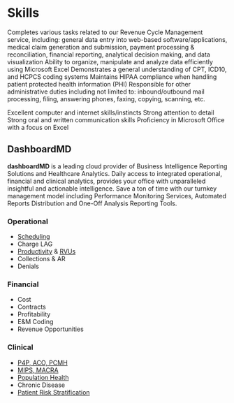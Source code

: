 
# Skills
Completes various tasks related to our Revenue Cycle Management service, including: general data entry into web-based software/applications, medical claim generation and submission, payment processing & reconciliation, financial reporting, analytical decision making, and data visualization
Ability to organize, manipulate and analyze data efficiently using Microsoft Excel
Demonstrates a general understanding of CPT, ICD10, and HCPCS coding systems
Maintains HIPAA compliance when handling patient protected health information (PHI)
Responsible for other administrative duties including not limited to: inbound/outbound mail processing, filing, answering phones, faxing, copying, scanning, etc.

Excellent computer and internet skills/instincts
Strong attention to detail
Strong oral and written communication skills
Proficiency in Microsoft Office with a focus on Excel

## DashboardMD
**dashboardMD** is a leading cloud provider of Business Intelligence Reporting Solutions and Healthcare Analytics. Daily access to integrated operational, financial and clinical analytics, provides your office with unparalleled insightful and actionable intelligence. Save a ton of time with our turnkey management model including Performance Monitoring Services, Automated Reports Distribution and One-Off Analysis Reporting Tools.
### Operational
- [Scheduling](https://www.dashboardmd.com/healthcare-analytics-information/demo-request-patient-scheduling-analytics-schedule-utilization/)
- Charge LAG
- [Productivity](https://www.dashboardmd.com/healthcare-analytics-information/demo-request-monitor-daily-physician-productivity-dashboards/) & [RVUs](https://www.dashboardmd.com/healthcare-analytics-information/demo-request-turnkey-rvu-analytics-physician-productivity-analysis/)
- Collections & AR
- Denials
### Financial
- Cost
- Contracts
- Profitability
- E&M Coding
- Revenue Opportunities
### Clinical
- [P4P, ACO, PCMH](https://www.dashboardmd.com/healthcare-analytics-information/value-based-care/)
- [MIPS, MACRA](https://www.dashboardmd.com/healthcare-analytics-information/value-based-care/)
- [Population Health](https://www.dashboardmd.com/healthcare-analytics-information/population-health-management-clinical-analytics/)
- Chronic Disease
- [Patient Risk Stratification](https://www.dashboardmd.com/healthcare-analytics-information/automated-patient-risk-scoring-stratification-updated-daily/)